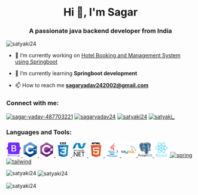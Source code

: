 <h1 align="center">Hi 👋, I'm Sagar</h1>
<h3 align="center">A passionate java backend developer from India</h3>

<p align="left"> <img src="https://komarev.com/ghpvc/?username=satyaki24&label=Profile%20views&color=0e75b6&style=flat" alt="satyaki24" /> </p>

- 🔭 I’m currently working on [Hotel Booking and Management System using Springboot](https://github.com/satyaki24/HotelBookingAndManagementSystem)

- 🌱 I’m currently learning **Springboot development**

- 📫 How to reach me **sagaryadav242002@gmail.com**

<h3 align="left">Connect with me:</h3>
<p align="left">
<a href="https://linkedin.com/in/sagar-yadav-487703221" target="blank"><img align="center" src="https://raw.githubusercontent.com/rahuldkjain/github-profile-readme-generator/master/src/images/icons/Social/linked-in-alt.svg" alt="sagar-yadav-487703221" height="30" width="40" /></a>
<a href="https://www.codechef.com/users/sagaryadav24" target="blank"><img align="center" src="https://cdn.jsdelivr.net/npm/simple-icons@3.1.0/icons/codechef.svg" alt="sagaryadav24" height="30" width="40" /></a>
<a href="https://codeforces.com/profile/satyaki24" target="blank"><img align="center" src="https://raw.githubusercontent.com/rahuldkjain/github-profile-readme-generator/master/src/images/icons/Social/codeforces.svg" alt="satyaki24" height="30" width="40" /></a>
<a href="https://www.leetcode.com/satyaki_" target="blank"><img align="center" src="https://raw.githubusercontent.com/rahuldkjain/github-profile-readme-generator/master/src/images/icons/Social/leet-code.svg" alt="satyaki_" height="30" width="40" /></a>
</p>

<h3 align="left">Languages and Tools:</h3>
<p align="left"> <a href="https://getbootstrap.com" target="_blank" rel="noreferrer"> <img src="https://raw.githubusercontent.com/devicons/devicon/master/icons/bootstrap/bootstrap-plain-wordmark.svg" alt="bootstrap" width="40" height="40"/> </a> <a href="https://www.w3schools.com/cpp/" target="_blank" rel="noreferrer"> <img src="https://raw.githubusercontent.com/devicons/devicon/master/icons/cplusplus/cplusplus-original.svg" alt="cplusplus" width="40" height="40"/> </a> <a href="https://www.w3schools.com/cs/" target="_blank" rel="noreferrer"> <img src="https://raw.githubusercontent.com/devicons/devicon/master/icons/csharp/csharp-original.svg" alt="csharp" width="40" height="40"/> </a> <a href="https://www.w3schools.com/css/" target="_blank" rel="noreferrer"> <img src="https://raw.githubusercontent.com/devicons/devicon/master/icons/css3/css3-original-wordmark.svg" alt="css3" width="40" height="40"/> </a> <a href="https://dotnet.microsoft.com/" target="_blank" rel="noreferrer"> <img src="https://raw.githubusercontent.com/devicons/devicon/master/icons/dot-net/dot-net-original-wordmark.svg" alt="dotnet" width="40" height="40"/> </a> <a href="https://www.w3.org/html/" target="_blank" rel="noreferrer"> <img src="https://raw.githubusercontent.com/devicons/devicon/master/icons/html5/html5-original-wordmark.svg" alt="html5" width="40" height="40"/> </a> <a href="https://www.java.com" target="_blank" rel="noreferrer"> <img src="https://raw.githubusercontent.com/devicons/devicon/master/icons/java/java-original.svg" alt="java" width="40" height="40"/> </a> <a href="https://www.mysql.com/" target="_blank" rel="noreferrer"> <img src="https://raw.githubusercontent.com/devicons/devicon/master/icons/mysql/mysql-original-wordmark.svg" alt="mysql" width="40" height="40"/> </a> <a href="https://www.postgresql.org" target="_blank" rel="noreferrer"> <img src="https://raw.githubusercontent.com/devicons/devicon/master/icons/postgresql/postgresql-original-wordmark.svg" alt="postgresql" width="40" height="40"/> </a> <a href="https://reactjs.org/" target="_blank" rel="noreferrer"> <img src="https://raw.githubusercontent.com/devicons/devicon/master/icons/react/react-original-wordmark.svg" alt="react" width="40" height="40"/> </a> <a href="https://spring.io/" target="_blank" rel="noreferrer"> <img src="https://www.vectorlogo.zone/logos/springio/springio-icon.svg" alt="spring" width="40" height="40"/> </a> <a href="https://tailwindcss.com/" target="_blank" rel="noreferrer"> <img src="https://www.vectorlogo.zone/logos/tailwindcss/tailwindcss-icon.svg" alt="tailwind" width="40" height="40"/> </a> </p>

<p><img align="left" src="https://github-readme-stats.vercel.app/api/top-langs?username=satyaki24&show_icons=true&locale=en&layout=compact" alt="satyaki24" /></p>

<p>&nbsp;<img align="center" src="https://github-readme-stats.vercel.app/api?username=satyaki24&show_icons=true&locale=en" alt="satyaki24" /></p>

<p><img align="center" src="https://github-readme-streak-stats.herokuapp.com/?user=satyaki24&" alt="satyaki24" /></p>
